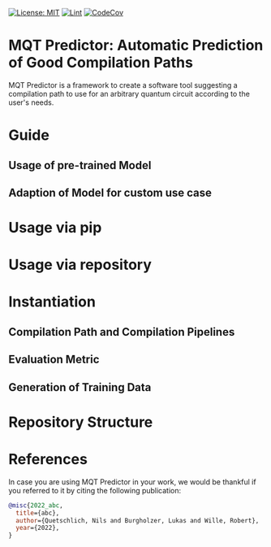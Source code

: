 
[![License: MIT](https://img.shields.io/badge/license-MIT-blue.svg?style=flat-square)](https://opensource.org/licenses/MIT)
[![Lint](https://github.com/nquetschlich/MQTPredictor/actions/workflows/linter.yml/badge.svg)](https://github.com/nquetschlich/MQTPredictor/actions/workflows/linter.yml)
[![CodeCov](https://github.com/nquetschlich/MQTPredictor/actions/workflows/coverage.yml/badge.svg)](https://github.com/nquetschlich/MQTPredictor/actions/workflows/coverage.yml)





# MQT Predictor: Automatic Prediction of Good Compilation Paths
MQT Predictor is a framework to create a software tool suggesting a compilation path to use for an arbitrary quantum circuit according to the user's needs.


# Guide
## Usage of pre-trained Model
## Adaption of Model for custom use case

# Usage via pip
# Usage via repository

# Instantiation
## Compilation Path and Compilation Pipelines
## Evaluation Metric
## Generation of Training Data

# Repository Structure
# References
In case you are using MQT Predictor in your work, we would be thankful if you referred to it by citing the following publication:
```bibtex
@misc{2022_abc,
  title={abc},
  author={Quetschlich, Nils and Burgholzer, Lukas and Wille, Robert},
  year={2022},
}
````